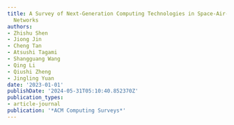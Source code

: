 ```yaml
---
title: A Survey of Next-Generation Computing Technologies in Space-Air-Ground Integrated
  Networks
authors:
- Zhishu Shen
- Jiong Jin
- Cheng Tan
- Atsushi Tagami
- Shangguang Wang
- Qing Li
- Qiushi Zheng
- Jingling Yuan
date: '2023-01-01'
publishDate: '2024-05-31T05:10:40.852370Z'
publication_types:
- article-journal
publication: '*ACM Computing Surveys*'
---
```

